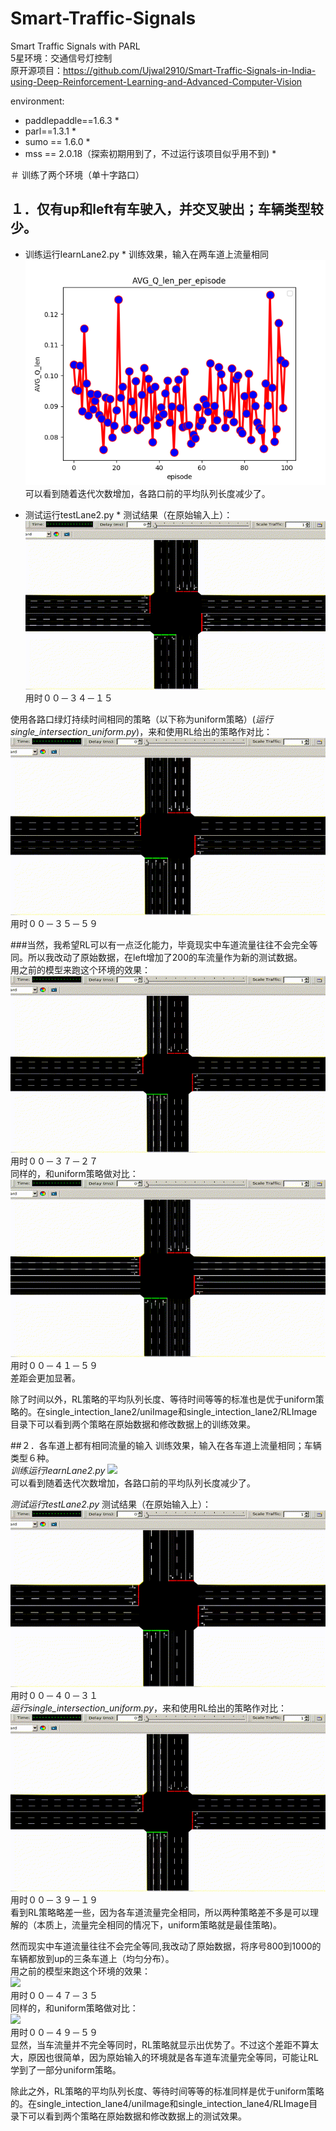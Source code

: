 # Smart-Traffic-Signals
Smart Traffic Signals with PARL  
5星环境：交通信号灯控制  
原开源项目：https://github.com/Ujwal2910/Smart-Traffic-Signals-in-India-using-Deep-Reinforcement-Learning-and-Advanced-Computer-Vision  

environment:  
* paddlepaddle==1.6.3 *  
* parl==1.3.1 *  
* sumo == 1.6.0 *  
* mss == 2.0.18（探索初期用到了，不过运行该项目似乎用不到) *
  
＃ 训练了两个环境（单十字路口）
## １．仅有up和left有车驶入，并交叉驶出；车辆类型较少。
* 训练运行learnLane2.py *
训练效果，输入在两车道上流量相同  
![](single_intection_lane2/RLImage/2l1.png)  
可以看到随着迭代次数增加，各路口前的平均队列长度减少了。  
    
* 测试运行testLane2.py *
测试结果（在原始输入上）：  
![](single_intection_lane2/2r1.gif)  
用时００－３４－１５  
  
使用各路口绿灯持续时间相同的策略（以下称为uniform策略）(*运行single_intersection_uniform.py*)，来和使用RL给出的策略作对比：  
![](single_intection_lane2/2u1.gif)  
用时００－３５－５９  
  
###当然，我希望RL可以有一点泛化能力，毕竟现实中车道流量往往不会完全等同。所以我改动了原始数据，在left增加了200的车流量作为新的测试数据。  
用之前的模型来跑这个环境的效果：  
![](single_intection_lane2/2r2.gif)  
用时００－３７－２７  
同样的，和uniform策略做对比：  
![](single_intection_lane2/2u2.gif)  
用时００－４１－５９  
差距会更加显著。  
  
除了时间以外，RL策略的平均队列长度、等待时间等等的标准也是优于uniform策略的。在single_intection_lane2/uniImage和single_intection_lane2/RLImage目录下可以看到两个策略在原始数据和修改数据上的训练效果。  
  
  
##２．各车道上都有相同流量的输入
训练效果，输入在各车道上流量相同；车辆类型６种。  
*训练运行learnLane2.py*
![](single_intection_lan4/RLImage/4r1qlen.png)  
可以看到随着迭代次数增加，各路口前的平均队列长度减少了。  
    
*测试运行testLane2.py*
测试结果（在原始输入上）：  
![](single_intection_lane4/4r1.gif)  
用时００－４０－３１  
*运行single_intersection_uniform.py*，来和使用RL给出的策略作对比：  
![](single_intection_lane4/4u1.gif)  
用时００－３９－１９  
看到RL策略略差一些，因为各车道流量完全相同，所以两种策略差不多是可以理解的（本质上，流量完全相同的情况下，uniform策略就是最佳策略)。  
  
然而现实中车道流量往往不会完全等同,我改动了原始数据，将序号800到1000的车辆都放到up的三条车道上（均匀分布）。  
用之前的模型来跑这个环境的效果：  
![](single_intection_lane4/4r2.gif)  
用时００－４７－３５  
同样的，和uniform策略做对比：  
![](single_intection_lane4/4u2.gif)  
用时００－４９－５９  
显然，当车流量并不完全等同时，RL策略就显示出优势了。不过这个差距不算太大，原因也很简单，因为原始输入的环境就是各车道车流量完全等同，可能让RL学到了一部分uniform策略。  
  
除此之外，RL策略的平均队列长度、等待时间等等的标准同样是优于uniform策略的。在single_intection_lane4/uniImage和single_intection_lane4/RLImage目录下可以看到两个策略在原始数据和修改数据上的测试效果。  
